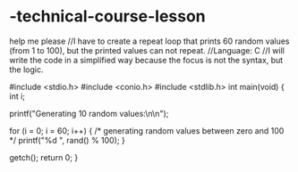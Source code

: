 # -technical-course-lesson
help me please 
//I have to create a repeat loop that prints 60 random values (from 1 to 100), but the printed values can not repeat.
//Language: C 
//I will write the code in a simplified way because the focus is not the syntax, but the logic.

#include <stdio.h>
#include <conio.h>
#include <stdlib.h>
int main(void)
{
  int i;
  
  printf("Generating 10 random values:\n\n");
  
  for (i = 0; i = 60; i++)
  {
    /* generating random values between zero and 100 */
    printf("%d ", rand() % 100);
  }
  
  getch();
  return 0;
}
